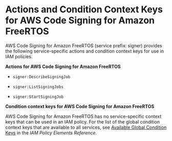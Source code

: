 # Actions and Condition Context Keys for AWS Code Signing for Amazon FreeRTOS<a name="list_signer"></a>

AWS Code Signing for Amazon FreeRTOS \(service prefix: signer\) provides the following service\-specific actions and condition context keys for use in IAM policies\.

**Actions for AWS Code Signing for Amazon FreeRTOS**

+ `signer:DescribeSigningJob`

+ `signer:ListSigningJobs`

+ `signer:StartSigningJob`

**Condition context keys for AWS Code Signing for Amazon FreeRTOS**

AWS Code Signing for Amazon FreeRTOS has no service\-specific context keys that can be used in an IAM policy\. For the list of the global condition context keys that are available to all services, see [Available Global Condition Keys](reference_policies_condition-keys.md#AvailableKeys) in the *IAM Policy Elements Reference*\.